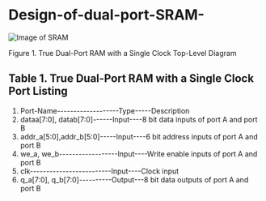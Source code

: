 # Design-of-dual-port-SRAM-
![Image of SRAM](https://www.intel.com/content/dam/altera-www/global/en_US/images/support/examples/images/true_dpram_sclk_vlog.gif)


Figure 1. True Dual-Port RAM with a Single Clock Top-Level Diagram

## Table 1. True Dual-Port RAM with a Single Clock Port Listing

1. Port-Name-------------------Type-----Description
1. dataa[7:0], datab[7:0]------Input----8 bit data inputs of port A and port B
1. addr_a[5:0],addr_b[5:0]-----Input----6 bit address inputs of port A and port B
1. we_a, we_b------------------Input----Write enable inputs of port A and port B
1. clk-------------------------Input----Clock input
1. q_a[7:0], q_b[7:0]----------Output---8 bit data outputs of port A and port B
